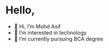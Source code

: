 # Hello,
- 👋 Hi, I’m Mohd Asif
- 👀 I’m interested in technology
- 🌱 I’m currently pursuing BCA degree

<!---
mohd-asif-1111/mohd-asif-1111 is a ✨ special ✨ repository because its `README.md` (this file) appears on your GitHub profile.
You can click the Preview link to take a look at your changes.
--->
